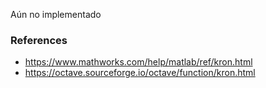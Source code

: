 Aún no implementado

### References

* https://www.mathworks.com/help/matlab/ref/kron.html
* https://octave.sourceforge.io/octave/function/kron.html
